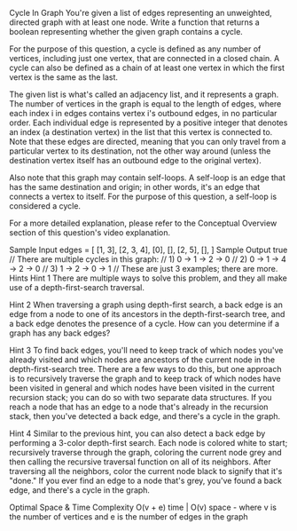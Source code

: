 Cycle In Graph
You're given a list of edges representing an unweighted, directed graph with at least one node. Write a function that returns a boolean representing whether the given graph contains a cycle.

For the purpose of this question, a cycle is defined as any number of vertices, including just one vertex, that are connected in a closed chain. A cycle can also be defined as a chain of at least one vertex in which the first vertex is the same as the last.

The given list is what's called an adjacency list, and it represents a graph. The number of vertices in the graph is equal to the length of edges, where each index i in edges contains vertex i's outbound edges, in no particular order. Each individual edge is represented by a positive integer that denotes an index (a destination vertex) in the list that this vertex is connected to. Note that these edges are directed, meaning that you can only travel from a particular vertex to its destination, not the other way around (unless the destination vertex itself has an outbound edge to the original vertex).

Also note that this graph may contain self-loops. A self-loop is an edge that has the same destination and origin; in other words, it's an edge that connects a vertex to itself. For the purpose of this question, a self-loop is considered a cycle.

For a more detailed explanation, please refer to the Conceptual Overview section of this question's video explanation.

Sample Input
edges = [
  [1, 3],
  [2, 3, 4],
  [0],
  [],
  [2, 5],
  [],
]
Sample Output
true 
// There are multiple cycles in this graph: 
// 1) 0 -> 1 -> 2 -> 0
// 2) 0 -> 1 -> 4 -> 2 -> 0
// 3) 1 -> 2 -> 0 -> 1
// These are just 3 examples; there are more.
Hints
Hint 1
There are multiple ways to solve this problem, and they all make use of a depth-first-search traversal.

Hint 2
When traversing a graph using depth-first search, a back edge is an edge from a node to one of its ancestors in the depth-first-search tree, and a back edge denotes the presence of a cycle. How can you determine if a graph has any back edges?

Hint 3
To find back edges, you'll need to keep track of which nodes you've already visited and which nodes are ancestors of the current node in the depth-first-search tree. There are a few ways to do this, but one approach is to recursively traverse the graph and to keep track of which nodes have been visited in general and which nodes have been visited in the current recursion stack; you can do so with two separate data structures. If you reach a node that has an edge to a node that's already in the recursion stack, then you've detected a back edge, and there's a cycle in the graph.

Hint 4
Similar to the previous hint, you can also detect a back edge by performing a 3-color depth-first search. Each node is colored white to start; recursively traverse through the graph, coloring the current node grey and then calling the recursive traversal function on all of its neighbors. After traversing all the neighbors, color the current node black to signify that it's "done." If you ever find an edge to a node that's grey, you've found a back edge, and there's a cycle in the graph.

Optimal Space & Time Complexity
O(v + e) time | O(v) space - where v is the number of vertices and e is the number of edges in the graph